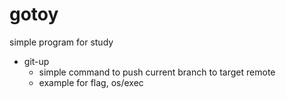 # gotoy
simple program for study
- git-up
    - simple command to push current branch to target remote
    - example for flag, os/exec
